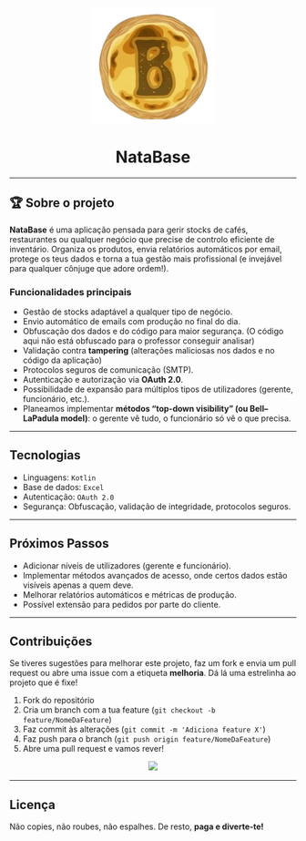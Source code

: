 <p align="center">
  <img src="https://github.com/Samucahub/NataBase/blob/a11dd3180472dd86c6b59d78127cc14d04f4d8f7/LOGOS/natabase.png" alt="logo"/>
</p>

<h1 align="center">NataBase</h1>

---

## 🏆 Sobre o projeto

**NataBase** é uma aplicação pensada para gerir stocks de cafés, restaurantes ou qualquer negócio que precise de controlo eficiente de inventário. Organiza os produtos, envia relatórios automáticos por email, protege os teus dados e torna a tua gestão mais profissional (e invejável para qualquer cônjuge que adore ordem!).  

### Funcionalidades principais
- Gestão de stocks adaptável a qualquer tipo de negócio.
- Envio automático de emails com produção no final do dia.
- Obfuscação dos dados e do código para maior segurança. (O código aqui não está obfuscado para o professor conseguir analisar)
- Validação contra **tampering** (alterações maliciosas nos dados e no código da aplicação)
- Protocolos seguros de comunicação (SMTP).
- Autenticação e autorização via **OAuth 2.0**.
- Possibilidade de expansão para múltiplos tipos de utilizadores (gerente, funcionário, etc.).
- Planeamos implementar **métodos “top-down visibility” (ou Bell–LaPadula model)**: o gerente vê tudo, o funcionário só vê o que precisa.

---

## Tecnologias

- Linguagens: `Kotlin`
- Base de dados: `Excel`
- Autenticação: `OAuth 2.0`
- Segurança: Obfuscação, validação de integridade, protocolos seguros.

---

##  Próximos Passos

- Adicionar níveis de utilizadores (gerente e funcionário).
- Implementar métodos avançados de acesso, onde certos dados estão visíveis apenas a quem deve.
- Melhorar relatórios automáticos e métricas de produção.
- Possível extensão para pedidos por parte do cliente.

---

## Contribuições

Se tiveres sugestões para melhorar este projeto, faz um fork e envia um pull request ou abre uma issue com a etiqueta **melhoria**. Dá lá uma estrelinha ao projeto que é fixe!  

1. Fork do repositório  
2. Cria um branch com a tua feature (`git checkout -b feature/NomeDaFeature`)  
3. Faz commit às alterações (`git commit -m 'Adiciona feature X'`)  
4. Faz push para o branch (`git push origin feature/NomeDaFeature`)  
5. Abre uma pull request e vamos rever!  

<p align="center">
  <a href="https://github.com/Samucahub/NataBase/graphs/contributors">
    <img src="https://contrib.rocks/image?repo=Samucahub/NataBase" />
  </a>
</p>

---

## Licença

Não copies, não roubes, não espalhes. De resto, **paga e diverte-te!**
